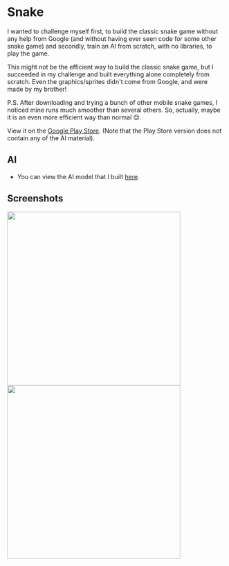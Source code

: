 # Snake
I wanted to challenge myself first, to build the classic snake game without any help from Google (and without having ever seen code for some other snake game) and secondly, train an AI from scratch, with no libraries, to play the game.

This might not be the efficient way to build the classic snake game, but I succeeded in my challenge and built everything alone completely from scratch. Even the graphics/sprites didn't come from Google, and were made by my brother!

P.S. After downloading and trying a bunch of other mobile snake games, I noticed mine runs much smoother than several others. So, actually, maybe it is an even more efficient way than normal 😊.

View it on the [Google Play Store](https://play.google.com/store/apps/details?id=com.palmatoro.snakeai). (Note that the Play Store version does not contain any of the AI material).

## AI
* You can view the AI model that I built [here](lib/ai/better_ai.dart).

## Screenshots
<img src="https://github.com/abpalmarini/snake_ai/blob/master/screenshots/playing_short.png" width="400">  <img src="https://github.com/abpalmarini/snake_ai/blob/master/screenshots/playing_long.png" width="400"> 


